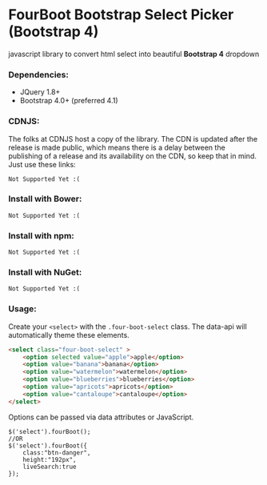 **FourBoot Bootstrap Select Picker (Bootstrap 4)**
==========

javascript library to convert html select into beautiful **Bootstrap 4** dropdown

### Dependencies:

* JQuery 1.8+
* Bootstrap 4.0+ (preferred 4.1)

### CDNJS:
The folks at CDNJS host a copy of the library. The CDN is updated after the release is made public, which means there is a delay between the publishing of a release and its availability on the CDN, so keep that in mind. Just use these links:

```
Not Supported Yet :(
```

### Install with Bower:
```
Not Supported Yet :(
```

### Install with npm:
```
Not Supported Yet :(
```

### Install with NuGet:
```
Not Supported Yet :(
```

### Usage:
Create your ```<select>``` with the ```.four-boot-select``` class. The data-api will automatically theme these elements.

```html
<select class="four-boot-select" >
	<option selected value="apple">apple</option>
	<option value="banana">banana</option>
	<option value="watermelon">watermelon</option>
	<option value="blueberries">blueberries</option>
	<option value="apricots">apricots</option>
	<option value="cantaloupe">cantaloupe</option>
</select>
```
Options can be passed via data attributes or JavaScript.

```
$('select').fourBoot();
//OR
$('select').fourBoot({
	class:"btn-danger",
	height:"192px",
	liveSearch:true
});

```
